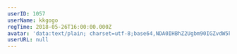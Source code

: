 ```yaml
---
userID: 1057
userName: kkgogo
regTime: 2018-05-26T16:00:00.000Z
avatar: 'data:text/plain; charset=utf-8;base64,NDA0IHBhZ2Ugbm90IGZvdW5kCg=='
userURL: null
---
```




